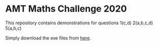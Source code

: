 # AMT Maths Challenge 2020
 
This repository contains demonstrations for questions 
1(c,d)
2(a,b,c,d)
5(a,b,c)

Simply download the exe files from [here](https://github.com/museHD/AMT-Maths-Challenge-2020/releases/tag/v1.0.0).
